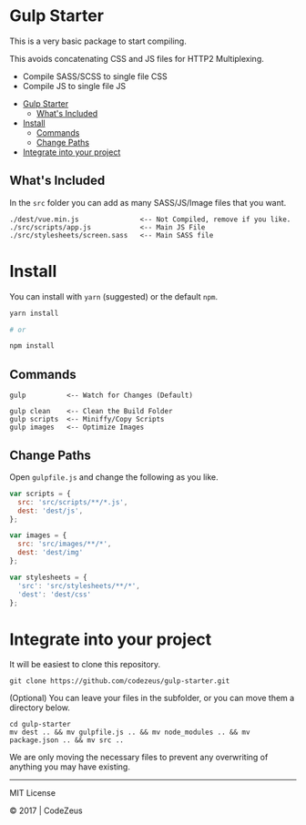 # Gulp Starter

This is a very basic package to start compiling.

This avoids concatenating CSS and JS files for HTTP2 Multiplexing.

- Compile SASS/SCSS to single file CSS
- Compile JS to single file JS

<!-- TOC -->

- [Gulp Starter](#gulp-starter)
    - [What's Included](#whats-included)
- [Install](#install)
    - [Commands](#commands)
    - [Change Paths](#change-paths)
- [Integrate into your project](#integrate-into-your-project)

<!-- /TOC -->

## What's Included

In the `src` folder you can add as many SASS/JS/Image files that you want.

```
./dest/vue.min.js               <-- Not Compiled, remove if you like.
./src/scripts/app.js            <-- Main JS File
./src/stylesheets/screen.sass   <-- Main SASS file
```

# Install

You can install with `yarn` (suggested) or the default `npm`.

```sh
yarn install

# or

npm install
```

## Commands

```
gulp          <-- Watch for Changes (Default)

gulp clean    <-- Clean the Build Folder
gulp scripts  <-- Miniffy/Copy Scripts
gulp images   <-- Optimize Images
```

## Change Paths

Open `gulpfile.js` and change the following as you like.

```js
var scripts = {
  src: 'src/scripts/**/*.js',
  dest: 'dest/js',
};

var images = {
  src: 'src/images/**/*',
  dest: 'dest/img'
};

var stylesheets = {
  'src': 'src/stylesheets/**/*',
  'dest': 'dest/css'
};
```

# Integrate into your project

It will be easiest to clone this repository.

```
git clone https://github.com/codezeus/gulp-starter.git
```

(Optional) You can leave your files in the subfolder, or you can move them a directory below.

```
cd gulp-starter
mv dest .. && mv gulpfile.js .. && mv node_modules .. && mv package.json .. && mv src ..
```

We are only moving the necessary files to prevent any overwriting of anything you may have existing.

---

MIT License

&copy; 2017 | CodeZeus
